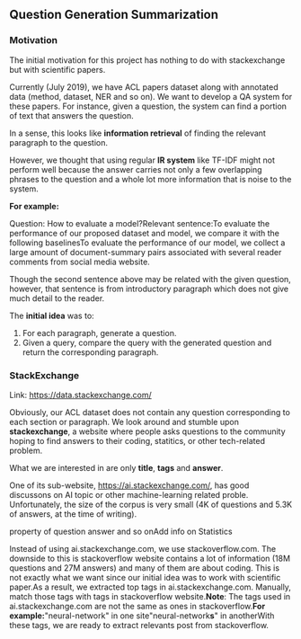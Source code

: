## Question Generation Summarization



### Motivation

The initial motivation for this project has nothing to do with stackexchange but with scientific papers.

Currently (July 2019), we have ACL papers dataset along with annotated data (method, dataset, NER and so on). We want to develop a QA system for these papers. For instance, given a question, the system can find a portion of text that answers the question.

In a sense, this looks like **information retrieval** of finding the relevant paragraph to the question.

However, we thought that using regular **IR system** like TF-IDF might not perform well because the answer carries not only a few overlapping phrases to the question and a whole lot more information that is noise to the system.

**For example:**

Question: How to evaluate a model?Relevant sentence:To evaluate the performance of our proposed dataset and model, we compare it with the following baselinesTo evaluate the performance of our model, we collect a large amount of document-summary pairs associated with several reader comments from social media website.

Though the second sentence above may be related with the given question, however, that sentence is from introductory paragraph which does not give much detail to the reader.

The **initial idea** was to:

1. For each paragraph, generate a question.
2. Given a query, compare the query with the generated question and return the corresponding paragraph.



### StackExchange
Link: https://data.stackexchange.com/

Obviously, our ACL dataset does not contain any question corresponding to each section or paragraph. We look around and stumble upon **stackexchange**, a website where people asks questions to the community hoping to find answers to their coding, statitics, or other tech-related problem.

What we are interested in are only **title**, **tags** and **answer**.

One of its sub-website, https://ai.stackexchange.com/, has good discussons on AI topic or other machine-learning related proble. Unfortunately, the size of the corpus is very small (4K of questions and 5.3K of answers, at the time of writing).



property of question answer and so onAdd info on Statistics



Instead of using ai.stackexchange.com, we use stackoverflow.com. The downside to this is stackoverflow website contains a lot of information (18M questions and 27M answers) and many of them are about coding. This is not exactly what we want since our initial idea was to work with scientific paper.As a result, we extracted top tags in ai.stackexchange.com. Manually, match those tags with tags in stackoverflow website.**Note**: The tags used in ai.stackexchange.com are not the same as ones in stackoverflow.**For example:**"neural-network" in one site"neural-network**s**" in anotherWith these tags, we are ready to extract relevants post from stackoverflow.